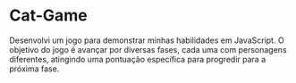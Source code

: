 # Cat-Game
 Desenvolvi um jogo para demonstrar minhas habilidades em JavaScript. O objetivo do jogo é avançar por diversas fases, cada uma com personagens diferentes, atingindo uma pontuação específica para progredir para a próxima fase.

